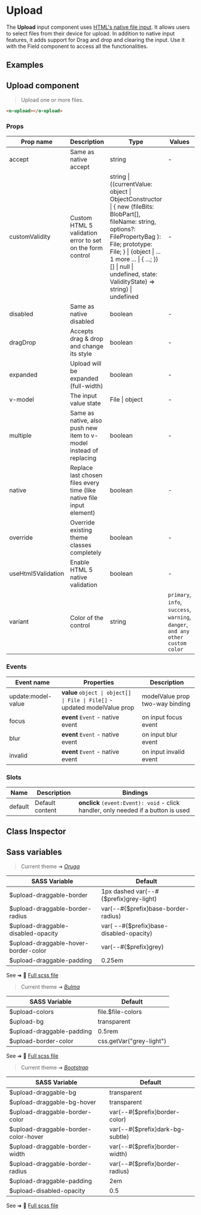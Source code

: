 # Upload

<div class="vp-doc">

The **Upload** input component uses [HTML's native file input](https://developer.mozilla.org/en-US/docs/Web/HTML/Element/input/file). It allows users to select files from their device for upload. In addition to native input features, it adds support for Drag and drop and clearing the input.
Use it with the Field component to access all the functionalities.

</div>

<div class="vp-example">

## Examples

<example-upload />

</div>

<div class="vp-doc">

## Upload component

> Upload one or more files.

```html
<o-upload></o-upload>
```

### Props

| Prop name          | Description                                                           | Type                                                                                                                                                                                                                                                                             | Values                                                                          | Default                                                                                                                                             |
| ------------------ | --------------------------------------------------------------------- | -------------------------------------------------------------------------------------------------------------------------------------------------------------------------------------------------------------------------------------------------------------------------------- | ------------------------------------------------------------------------------- | --------------------------------------------------------------------------------------------------------------------------------------------------- |
| accept             | Same as native accept                                                 | string                                                                                                                                                                                                                                                                           | -                                                                               |                                                                                                                                                     |
| customValidity     | Custom HTML 5 validation error to set on the form control             | string \| ((currentValue: object \| ObjectConstructor \| { new (fileBits: BlobPart[], fileName: string, options?: FilePropertyBag ): File; prototype: File; } \| (object \| ... 1 more ... \| { ...; })[] \| null \| undefined, state: ValidityState) =&gt; string) \| undefined | -                                                                               | <code style='white-space: nowrap; padding: 0;'>""</code>                                                                                            |
| disabled           | Same as native disabled                                               | boolean                                                                                                                                                                                                                                                                          | -                                                                               | <code style='white-space: nowrap; padding: 0;'>false</code>                                                                                         |
| dragDrop           | Accepts drag & drop and change its style                              | boolean                                                                                                                                                                                                                                                                          | -                                                                               | <code style='white-space: nowrap; padding: 0;'>false</code>                                                                                         |
| expanded           | Upload will be expanded (full-width)                                  | boolean                                                                                                                                                                                                                                                                          | -                                                                               | <code style='white-space: nowrap; padding: 0;'>false</code>                                                                                         |
| v-model            | The input value state                                                 | File \| object                                                                                                                                                                                                                                                                   | -                                                                               |                                                                                                                                                     |
| multiple           | Same as native, also push new item to v-model instead of replacing    | boolean                                                                                                                                                                                                                                                                          | -                                                                               | <code style='white-space: nowrap; padding: 0;'></code>                                                                                              |
| native             | Replace last chosen files every time (like native file input element) | boolean                                                                                                                                                                                                                                                                          | -                                                                               | <code style='white-space: nowrap; padding: 0;'>true</code>                                                                                          |
| override           | Override existing theme classes completely                            | boolean                                                                                                                                                                                                                                                                          | -                                                                               |                                                                                                                                                     |
| useHtml5Validation | Enable HTML 5 native validation                                       | boolean                                                                                                                                                                                                                                                                          | -                                                                               | <div><small>From <b>config</b>:</small></div><code style='white-space: nowrap; padding: 0;'>{<br>&nbsp;&nbsp;useHtml5Validation: true<br>}</code>   |
| variant            | Color of the control                                                  | string                                                                                                                                                                                                                                                                           | `primary`, `info`, `success`, `warning`, `danger`, `and any other custom color` | <div><small>From <b>config</b>:</small></div><code style='white-space: nowrap; padding: 0;'>upload: {<br>&nbsp;&nbsp;variant: undefined<br>}</code> |

### Events

| Event name         | Properties                                                                 | Description                     |
| ------------------ | -------------------------------------------------------------------------- | ------------------------------- |
| update:model-value | **value** `object \| object[] \| File \| File[]` - updated modelValue prop | modelValue prop two-way binding |
| focus              | **event** `Event` - native event                                           | on input focus event            |
| blur               | **event** `Event` - native event                                           | on input blur event             |
| invalid            | **event** `Event` - native event                                           | on input invalid event          |

### Slots

| Name    | Description     | Bindings                                                                           |
| ------- | --------------- | ---------------------------------------------------------------------------------- |
| default | Default content | **onclick** `(event:Event): void` - click handler, only needed if a button is used |

</div>

<div class="vp-example">

## Class Inspector

<inspector-upload-viewer />

</div>

<div class="vp-doc">

## Sass variables

<div class="theme-oruga">

> Current theme ➜ _[Oruga](https://github.com/oruga-ui/theme-oruga)_

| SASS Variable                        | Default                                 |
| ------------------------------------ | --------------------------------------- |
| $upload-draggable-border             | 1px dashed var(--#{$prefix}grey-light)  |
| $upload-draggable-border-radius      | var(--#{$prefix}base-border-radius)     |
| $upload-draggable-disabled-opacity   | var( --#{$prefix}base-disabled-opacity) |
| $upload-draggable-hover-border-color | var(--#{$prefix}grey)                   |
| $upload-draggable-padding            | 0.25em                                  |

See ➜ 📄 [Full scss file](https://github.com/oruga-ui/theme-oruga/tree/main/src/assets/scss/components/_upload.scss)

</div>
<div class="theme-bulma">

> Current theme ➜ _[Bulma](https://github.com/oruga-ui/theme-bulma)_

| SASS Variable             | Default                  |
| ------------------------- | ------------------------ |
| $upload-colors            | file.$file-colors        |
| $upload-bg                | transparent              |
| $upload-draggable-padding | 0.5rem                   |
| $upload-border-color      | css.getVar("grey-light") |

See ➜ 📄 [Full scss file](https://github.com/oruga-ui/theme-bulma/tree/main/src/assets/scss/components/_upload.scss)

</div>
<div class="theme-bootstrap">

> Current theme ➜ _[Bootstrap](https://github.com/oruga-ui/theme-bootstrap)_

| SASS Variable                        | Default                         |
| ------------------------------------ | ------------------------------- |
| $upload-draggable-bg                 | transparent                     |
| $upload-draggable-bg-hover           | transparent                     |
| $upload-draggable-border-color       | var(--#{$prefix}border-color)   |
| $upload-draggable-border-color-hover | var(--#{$prefix}dark-bg-subtle) |
| $upload-draggable-border-width       | var(--#{$prefix}border-width)   |
| $upload-draggable-border-radius      | var(--#{$prefix}border-radius)  |
| $upload-draggable-padding            | 2em                             |
| $upload-disabled-opacity             | 0.5                             |

See ➜ 📄 [Full scss file](https://github.com/oruga-ui/theme-bootstrap/tree/main/src/assets/scss/components/_upload.scss)

</div>

</div>
